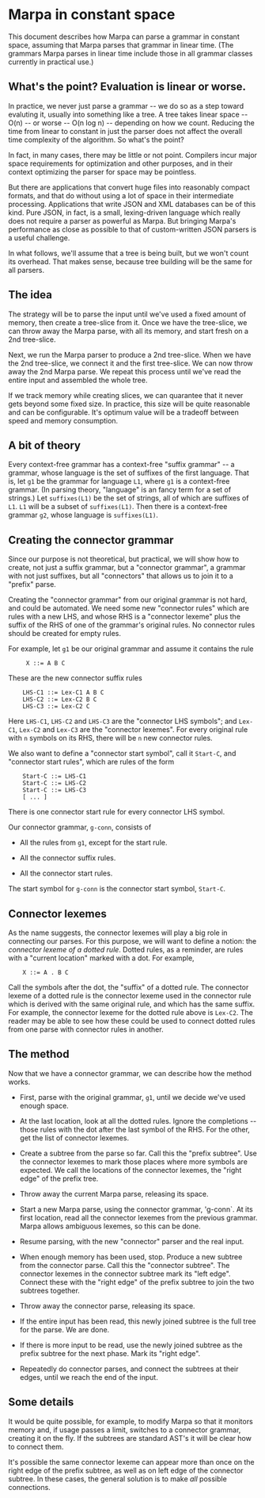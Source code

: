 # Marpa in constant space

This document describes how Marpa can parse a grammar
in constant space,
assuming that Marpa parses that grammar in linear time.
(The grammars Marpa parses in linear time include those in
all grammar classes currently in practical use.)

## What's the point?  Evaluation is linear or worse.

In practice, we never just parse a grammar -- we do so as a step
toward evaluting it, usually into something like a tree.
A tree takes linear space -- O(n) -- or worse -- O(n log n) --
depending on how we count.
Reducing the time from linear to constant in just the parser
does not affect the overall time complexity of the algorithm.
So what's the point?

In fact, in many cases, there may be little or not point.
Compilers incur major space requirements for optimization
and other purposes, and in their context optimizing the parser
for space may be pointless.

But there are applications that
convert huge files into reasonably
compact formats, and that do without using
a lot of space in their intermediate processing.
Applications that write
JSON and XML databases can be of this kind.
Pure JSON, in fact, is a small, lexing-driven language which really does
not require a parser as powerful as Marpa.
But bringing Marpa's performance as close as possible to that of custom-written
JSON parsers is a useful challenge.

In what follows,
we'll assume that a tree is being built, but we won't count its overhead.
That makes sense, because tree building will be the same for all parsers.

## The idea

The strategy will be to parse the input until we've used a fixed
amount of memory, then create a tree-slice from it.
Once we have the tree-slice, we can throw away the Marpa parse,
with all its memory, and start fresh on a 2nd tree-slice.

Next, we run the Marpa parser to produce a 2nd tree-slice.
When we have the 2nd tree-slice,
we connect it and the first tree-slice.
We can now throw away the 2nd Marpa parse.
We repeat this process until we've read the entire input
and assembled the whole tree.

If we track memory while creating slices,
we can quarantee that it never gets beyond some fixed size.
In practice, this size will be quite reasonable
and can be configurable.
It's optimum value will be a tradeoff between speed
and memory consumption.

## A bit of theory

Every context-free grammar has a context-free "suffix grammar" --
a grammar, whose language is the set of suffixes of the first language.
That is, let `g1` be the grammar for language `L1`, where `g1` is a context-free
grammar.
(In parsing theory, "language" is an fancy term for a set of strings.)
Let `suffixes(L1)` be the set of strings, all of which are suffixes of `L1`.
`L1` will be a subset of `suffixes(L1)`.
Then there is a context-free grammar `g2`, whose language is `suffixes(L1)`.

## Creating the connector grammar


Since our purpose is not theoretical,
but practical, we will show how to create,
not just a suffix grammar,
but a "connector grammar", a grammar with not just
suffixes,
but all "connectors"
that allows us to join it to
a "prefix" parse.

Creating the "connector grammar" from our original grammar is not hard,
and could be automated.
We need some new "connector rules" which are rules with a new LHS,
and whose RHS is a "connector lexeme" plus the suffix of the RHS of one of the grammar's
original rules.
No connector rules should be created for empty rules.

For example, let `g1` be our original grammar and assume it contains the rule
```
     X ::= A B C
```
These are the new connector suffix rules
```
    LHS-C1 ::= Lex-C1 A B C
    LHS-C2 ::= Lex-C2 B C
    LHS-C3 ::= Lex-C2 C
```
Here
`LHS-C1`,
`LHS-C2` and
`LHS-C3` are the "connector LHS symbols";
and
`Lex-C1`,
`Lex-C2` and
`Lex-C3` are the "connector lexemes".
For every original rule with `n` symbols on its RHS,
there will be `n` new connector rules.

We also want to define a "connector start symbol",
call it `Start-C`,
and "connector start rules", which are rules of the form
```
    Start-C ::= LHS-C1
    Start-C ::= LHS-C2
    Start-C ::= LHS-C3
    [ ... ]
```
There is one connector start rule for every connector LHS symbol.


Our connector grammar, `g-conn`, consists of

* All the rules from `g1`, except for the start rule.

* All the connector suffix rules.

* All the connector start rules.
   
The start symbol for `g-conn` is the connector start symbol,
`Start-C`.

## Connector lexemes

As the name suggests,
the connector lexemes will play a big role in connecting
our parses.
For this purpose, we will want to define a notion:
the *connector lexeme of a dotted rule*.
Dotted rules, as a reminder, are rules with a
"current location" marked with a dot.
For example,
```
    X ::= A . B C
```
Call the symbols after the dot, the "suffix" of a dotted rule.
The connector lexeme of a dotted rule is the connector lexeme used
in the connector rule which is derived with the 
same original rule, and which has the same suffix.
For example, the connector lexeme for the dotted rule above
is `Lex-C2`.
The reader may be able to see how these could be used to connect
dotted rules from one parse with connector rules in another.

## The method

Now that we have a connector grammar, we can describe how the method
works.

* First, parse with the original grammar, `g1`, until we decide we've
    used enough space.

* At the last location, look at all the dotted rules.
    Ignore the completions -- those rules with the dot after the last
    symbol of the RHS.
    For the other, get the list of connector lexemes.

* Create a subtree from the parse so far.
    Call this the "prefix subtree".
    Use the connector lexemes to mark those places where more symbols are
    expected.
    We call the locations of the connector lexemes,
    the "right edge" of the prefix tree.

* Throw away the current Marpa parse, releasing its space.

* Start a new Marpa parse, using the connector grammar, 'g-conn`.
    At its first location, read all the connector lexemes from the
    previous grammar.  Marpa allows ambiguous lexemes, so this can be done.

* Resume parsing, with the new "connector" parser and the real input.

* When enough memory has been used, stop.
    Produce a new subtree from the connector parse.
    Call this the "connector subtree".
    The connector lexemes in the connector subtree
    mark its "left edge".
    Connect these with the "right edge"
    of the prefix subtree 
    to join the two subtrees together.

* Throw away the connector parse, releasing its space.

* If the entire input has been read,
    this newly joined subtree is the full tree for the parse.
    We are done.

* If there is more input to be read,
    use the newly joined subtree
    as the prefix subtree for the next phase.
    Mark its "right edge".

* Repeatedly do connector parses, and connect the subtrees
    at their edges,
    until we reach the end of the input.

## Some details

It would be quite possible, for example, to modify Marpa
so that it monitors memory and, if usage passes a limit,
switches to a connector grammar,
creating it on the fly.
If the subtrees are standard AST's it will be clear
how to connect them.

It's possible the same connector lexeme can appear more than once
on the right edge of the prefix subtree,
as well as on left edge of the connector subtree.
In these cases, the general solution is to make *all* possible connections.

<!---
vim: expandtab shiftwidth=4
-->
